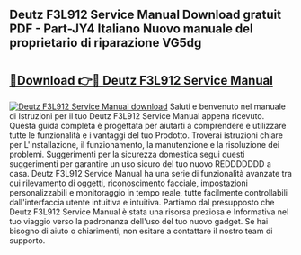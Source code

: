 ## Deutz F3L912 Service Manual Download gratuit PDF - Part-JY4 Italiano Nuovo manuale del proprietario di riparazione VG5dg

# <h2><a href="http://dfbmpv.blite.top/?on=Deutz+F3L912+Service+Manual">🔗Download 👉🔴 Deutz F3L912 Service Manual</a></h2>

[![Deutz F3L912 Service Manual download](https://i.imgur.com/lujVjoI.png)](http://dfbmpv.blite.top/?on=Deutz+F3L912+Service+Manual)
Saluti e benvenuto nel manuale di Istruzioni per il tuo Deutz F3L912 Service Manual appena ricevuto. Questa guida completa è progettata per aiutarti a comprendere e utilizzare tutte le funzionalità e i vantaggi del tuo Prodotto. Troverai istruzioni chiare per L'installazione, il funzionamento, la manutenzione e la risoluzione dei problemi. Suggerimenti per la sicurezza domestica segui questi suggerimenti per garantire un uso sicuro del tuo nuovo REDDDDDDD a casa. Deutz F3L912 Service Manual ha una serie di funzionalità avanzate tra cui rilevamento di oggetti, riconoscimento facciale, impostazioni personalizzabili e monitoraggio in tempo reale, tutte facilmente controllabili dall'interfaccia utente intuitiva e intuitiva. Partiamo dal presupposto che Deutz F3L912 Service Manual è stata una risorsa preziosa e Informativa nel tuo viaggio verso la padronanza dell'uso del tuo nuovo gadget. Se hai bisogno di aiuto o chiarimenti, non esitare a contattare il nostro team di supporto.
